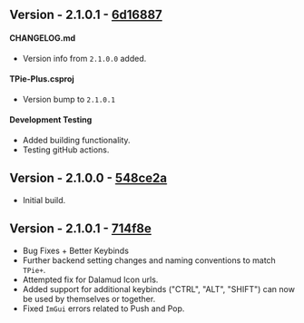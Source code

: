 ## Version - 2.1.0.1 - [6d16887](https://github.com/k8thekat/TPie-Plus/commit/6d16887)

#### CHANGELOG.md

- Version info from `2.1.0.0` added.

#### TPie-Plus.csproj

- Version bump to `2.1.0.1`

#### Development Testing

- Added building functionality.
- Testing gitHub actions.

## Version - 2.1.0.0 - [548ce2a](548ce2a784d7d7898609aa41be922f9aa32d188d)

- Initial build.

## Version - 2.1.0.1 - [714f8e](714f8eadfce9525a440a68736a9b07b6b99d81be)

- Bug Fixes + Better Keybinds
- Further backend setting changes and naming conventions to match `TPie+`.
- Attempted fix for Dalamud Icon urls.
- Added support for additional keybinds ("CTRL", "ALT", "SHIFT") can now be used by themselves or together.
- Fixed `ImGui` errors related to Push and Pop.
